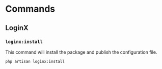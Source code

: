 # Commands

## LoginX

### `loginx:install`

This command will install the package and publish the configuration file.

```bash
php artisan loginx:install
```
